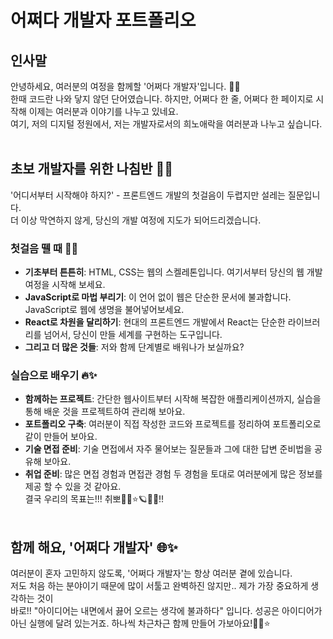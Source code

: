 # 어쩌다 개발자 포트폴리오

## 인사말

안녕하세요, 여러분의 여정을 함께할 '어쩌다 개발자'입니다. 👋✨<br />
한때 코드란 나와 닿지 않던 단어였습니다. 하지만, 어쩌다 한 줄, 어쩌다 한 페이지로 시작해 이제는 여러분과 이야기를 나누고 있네요.<br />
여기, 저의 디지털 정원에서, 저는 개발자로서의 희노애락을 여러분과 나누고 싶습니다.<br /><br />

## 초보 개발자를 위한 나침반 🧭✨

'어디서부터 시작해야 하지?' - 프론트엔드 개발의 첫걸음이 두렵지만 설레는 질문입니다. <br />
더 이상 막연하지 않게, 당신의 개발 여정에 지도가 되어드리겠습니다.

### 첫걸음 뗄 때 🚀✨

- **기초부터 튼튼히**: HTML, CSS는 웹의 스켈레톤입니다. 여기서부터 당신의 웹 개발 여정을 시작해 보세요.
- **JavaScript로 마법 부리기**: 이 언어 없이 웹은 단순한 문서에 불과합니다. JavaScript로 웹에 생명을 불어넣어보세요.
- **React로 차원을 달리하기**: 현대의 프론트엔드 개발에서 React는 단순한 라이브러리를 넘어서, 당신이 만들 세계를 구현하는 도구입니다.
- **그리고 더 많은 것들**: 저와 함께 단계별로 배워나가 보실까요?

### 실습으로 배우기 🔥✨

- **함께하는 프로젝트**: 간단한 웹사이트부터 시작해 복잡한 애플리케이션까지, 실습을 통해 배운 것을 프로젝트하여 관리해 보아요.
- **포트폴리오 구축**: 여러분이 직접 작성한 코드와 프로젝트를 정리하여 포트폴리오로 같이 만들어 보아요.
- **기술 면접 준비**: 기술 면접에서 자주 물어보는 질문들과 그에 대한 답변 준비법을 공유해 보아요.
- **취업 준비**: 많은 면접 경험과 면접관 경험 두 경험을 토대로 여러분에게 많은 정보를 제공 할 수 있을 것 같아요. <br />결국 우리의 목표는!!! 취뽀🌟✨⭐️🪐🌈🔥!!<br /><br />

## 함께 해요, '어쩌다 개발자' 🌐✨

여러분이 혼자 고민하지 않도록, '어쩌다 개발자'는 항상 여러분 곁에 있습니다. <br />
저도 처음 하는 분야이기 때문에 많이 서툴고 완벽하진 않지만.. 제가 가장 중요하게 생각하는 것이 <br /> 바로!! "아이디어는 내면에서 끓어 오르는 생각에 불과하다" 입니다. 성공은 아이디어가 아닌 실행에 달려 있는거죠. 하나씩 차근차근 함께 만들어 가보아요!🌟✨⭐
